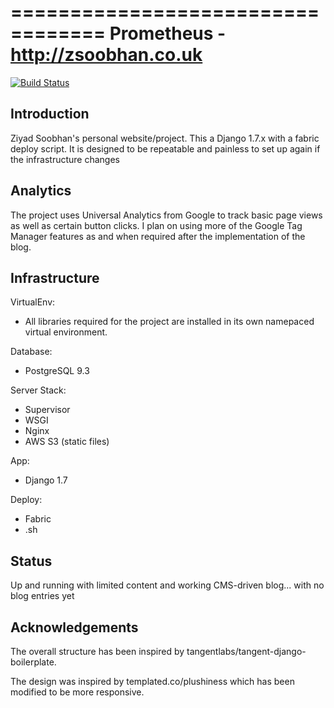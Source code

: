 ==================================
Prometheus - http://zsoobhan.co.uk
==================================

[![Build Status](https://travis-ci.org/zsoobhan/prometheus.svg?branch=master)](https://travis-ci.org/zsoobhan/prometheus)

Introduction
------------
Ziyad Soobhan's personal website/project.
This a Django 1.7.x with a fabric deploy script. It is designed to be
repeatable and painless to set up again if the infrastructure changes



Analytics
---------
The project uses Universal Analytics from Google to track basic page views
as well as certain button clicks. I plan on using more of the Google Tag Manager
features as and when required after the implementation of the blog.


Infrastructure
--------------
VirtualEnv:

  - All libraries required for the project are installed in its own namepaced
    virtual environment.

Database:

  - PostgreSQL 9.3

Server Stack:

  - Supervisor
  - WSGI
  - Nginx
  - AWS S3 (static files)

App:

  - Django 1.7

Deploy:

  - Fabric
  - .sh



Status
------
Up and running with limited content and working CMS-driven blog... with no blog entries yet


Acknowledgements
----------------
The overall structure has been inspired by tangentlabs/tangent-django-boilerplate.

The design was inspired by templated.co/plushiness which has been modified to
be more responsive.  
